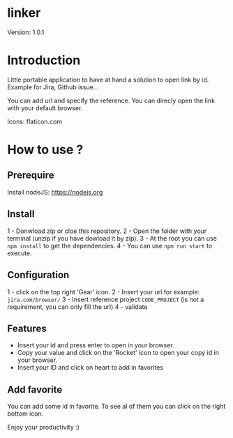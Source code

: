 # linker

Version: 1.0.1

# Introduction

Little portable application to have at hand a solution to open link by id.
Example for Jira, Github issue...

You can add url and specify the reference.
You can direcly open the link with your default browser.

Icons: flaticon.com

# How to use ?

## Prerequire

Install nodeJS: https://nodejs.org

## Install

1 - Donwload zip or cloe this repository.
2 - Open the folder with your terminal (unzip if you have dowload it by zip).
3 - At the root you can use `npm install` to get the dependencies.
4 - You can use `npm run start` to execute.

## Configuration

1 - click on the top right 'Gear' icon.
2 - Insert your url for example: `jira.com/browser/`
3 - Insert reference project `CODE_PROJECT` (is not a requirement, you can only fill the url)
4 - validate

## Features

- Insert your id and press enter to open in your browser.
- Copy your value and click on the 'Rocket' icon to open your copy id in your browser.
- Insert your ID and click on heart to add in favorites

## Add favorite

You can add some id in favorite.
To see al of them you can click on the right bottom icon.

Enjoy your productivity :)
